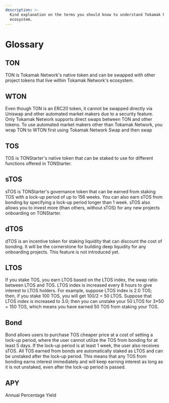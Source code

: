 ```yaml
---
description: >-
  Kind explanation on the terms you should know to understand Tokamak Network
  ecosystem.
---
```


# Glossary

## TON

TON is Tokamak Network's native token and can be swapped with other project tokens that live within Tokamak Network's ecosystem.

## WTON

Even though TON is an ERC20 token, it cannot be swapped directly via Uniswap and other automated market makers due to a security feature. Only Tokamak Network supports direct swaps between TON and other tokens. To use automated market makers other than Tokamak Network, you wrap TON to WTON first using Tokamak Network Swap and then swap

## TOS

TOS is TONStarter's native token that can be staked to use for different functions offered in TONStarter. &#x20;

## sTOS

sTOS is TONStarter's governance token that can be earned from staking TOS with a lock-up period of up to 156 weeks. You can also earn sTOS from bonding by specifying a lock-up period longer than 1 week. sTOS also allows you to invest more (than others, without sTOS) for any new projects onboarding on TONStarter.

## dTOS

dTOS is an incentive token for staking liquidity that can discount the cost of bonding. It will be the cornerstone for building deep liquidity for any onboarding projects. This feature is not introduced yet.&#x20;

## LTOS

If you stake TOS, you earn LTOS based on the LTOS index, the swap ratio between LTOS and TOS. LTOS index is increased every 8 hours to give interest to LTOS holders. For example, suppose LTOS index is 2.0 TOS; then, if you stake 100 TOS, you will get 100/2 = 50 LTOS. Suppose that LTOS index is increased to 3.0; then you can unstake your 50 LTOS for 3\*50 = 150 TOS, which means you have earned 50 TOS from staking your TOS.&#x20;

## Bond

Bond allows users to purchase TOS cheaper price at a cost of setting a lock-up period, where the user cannot utilize the TOS from bonding for at least 5 days. If the lock-up period is at least 1 week, the user also receives sTOS. All TOS earned from bonds are automatically staked as LTOS and can be unstaked after the lock-up period. This means that any TOS from bonding earns interest immediately and will keep earning interest as long as it is not unstaked, even after the lock-up period is passed.  &#x20;

## APY

Annual Percentage Yield
